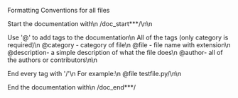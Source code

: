 Formatting Conventions for all files<br>

Start the documentation with\n
/doc_start***/\n\n

Use '@' to add tags to the documentation\n
All of the tags (only category is required)\n
@category - category of file\n
@file - file name with extension\n
@description- a simple description of what the file does\n
@author- all of the authors or contributors\n\n

End every tag with '/'\n
For example:\n
@file testfile.py/\n\n

End the documentation with\n
/doc_end***/

